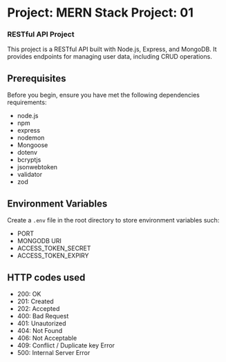 # Project: MERN Stack Project: 01

### RESTful API Project

This project is a RESTful API built with Node.js, Express, and MongoDB. It provides endpoints for managing user data, including CRUD operations.

## Prerequisites

Before you begin, ensure you have met the following dependencies requirements:

- node.js
- npm
- express
- nodemon
- Mongoose
- dotenv
- bcryptjs
- jsonwebtoken
- validator
- zod

## Environment Variables

Create a `.env` file in the root directory to store environment variables such: 
- PORT
- MONGODB URI
- ACCESS_TOKEN_SECRET
- ACCESS_TOKEN_EXPIRY


## HTTP codes used
- 200: OK
- 201: Created
- 202: Accepted
- 400: Bad Request
- 401: Unautorized
- 404: Not Found
- 406: Not Acceptable
- 409: Conflict / Duplicate key Error
- 500: Internal Server Error
